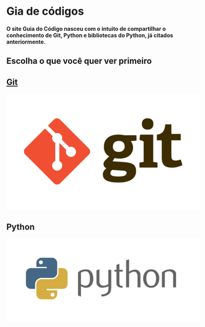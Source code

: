 # Gia de códigos
#### O site Guia do Código nasceu com o intuito de compartilhar o conhecimento de Git, Python e bibliotecas do Python, já citados anteriormente.
## Escolha o que você quer ver primeiro
## [Git](https://guia-do-codigo.github.io/Git/)
![git.png](https://github.com/Memorise-codigos/Morise-codigo/blob/main/git.png?raw=true)
## Python
![python.png](https://github.com/Memorise-codigos/Morise-codigo/blob/main/python.png?raw=true)
